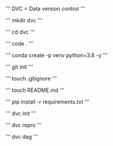 '''
DVC = Data version control
'''

'''
mkdir dvc
'''

'''
cd dvc
'''

'''
code .
'''

'''
conda create -p venv python=3.8 -y
'''

'''
git init
'''

'''
touch .gitignore
'''

'''
touch README.md
'''

'''
pip install -r requirements.txt
'''

'''
dvc init
'''

'''
dvc repro
'''

'''
dvc dag
'''